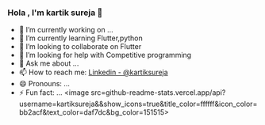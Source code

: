 ### Hola , I'm kartik sureja 👋

- 🔭 I’m currently working on ...
- 🌱 I’m currently learning Flutter,python
- 👯 I’m looking to collaborate on Flutter
- 🤔 I’m looking for help with Competitive programming 
- 💬 Ask me about ...
- 📫 How to reach me: [Linkedin - @kartiksureja](https://www.linkedin.com/in/kartik-punit-sureja-188314212/)
- 😄 Pronouns: ...
- ⚡ Fun fact: ...
<image src=github-readme-stats.vercel.app/api?username=kartiksureja&&show_icons=true&title_color=ffffff&icon_color=bb2acf&text_color=daf7dc&bg_color=151515>
